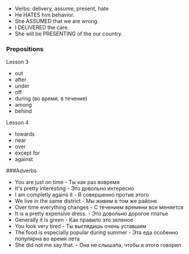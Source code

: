 - Verbs: delivery, assume, present, hate
- He HATES him behavior.
- She ASSUMED that we are wrong.
- I DELIVERED the care.
- She will be PRESENTING of the our country.

### Prepositions
Lesson 3
- out
- after
- under
- off
- during (во время, в течение)
- among
- behind

Lesson 4
- towards
- near
- over
- except for
- against

###Adverbs
- You are just on time      - Ты как раз вовремя
- It's pretty interesting   - Это довольно интересно
- I am completly agains it  - Я совершенно против этого 
- We live in the same district        - Мы живем в том же районе
- Over time everything changes        - С течением времени все меняется
- It is a pretty expensive dress.     - Это довольно дорогое платье
- Generally it is green               - Как правило это зеленое
- You look very tired       - Ты выглядишь очень уставшим
- The food is especially popular during summer  - Эта еда особенно популярна во время лета
- She did not me say that.  - Она не слышала, чтобы я этого говорил
